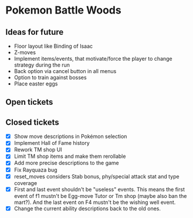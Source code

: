 # Pokemon Battle Woods

## Ideas for future
- Floor layout like Binding of Isaac
- Z-moves
- Implement items/events, that motivate/force the player to change strategy during the run
- Back option via cancel button in all menus
- Option to train against bosses
- Place easter eggs

## Open tickets


## Closed tickets
- [x] Show move descriptions in Pokémon selection
- [x] Implement Hall of Fame history
- [x] Rework TM shop UI
- [x] Limit TM shop items and make them rerollable
- [x] Add more precise descriptions to the game
- [x] Fix Rayquaza bug
- [x] reset_moves considers Stab bonus, phy/special attack stat and type coverage
- [x] First and last event shouldn't be "useless" events. This means the first event of f1 mustn't be Egg-move Tutor or Tm shop (maybe also ban the mart?). And the last event on F4 mustn't be the wishing well event.
- [x] Change the current ability descriptions back to the old ones.